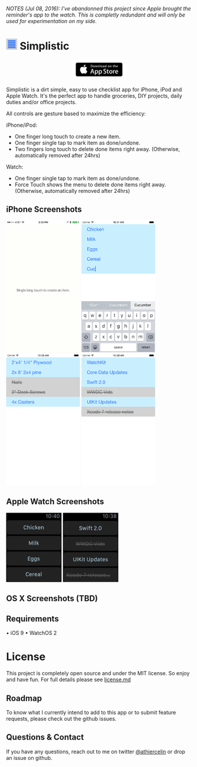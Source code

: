 *NOTES (Jul 08, 2016): I've abandonned this project since Apple brought the reminder's app to the watch. This is completly redundant and will only be used for experimentation on my side.*

# <img src='https://github.com/athiercelin/Simplistic/blob/master/mdImages/Simplistic_icon.png?raw=true' width='30' /> Simplistic

<center><a href='https://itunes.apple.com/us/app/simplistic/id1013231982?ls=1&mt=8'><img src='https://github.com/athiercelin/Simplistic/blob/master/mdImages/Download_on_the_App_Store_Badge_US.png?raw=true' width='150' /></a></center>

Simplistic is a dirt simple, easy to use checklist app for iPhone, iPod and Apple Watch.
It's the perfect app to handle groceries, DIY projects, daily duties and/or office projects.

All controls are gesture based to maximize the efficiency:

iPhone/iPod: 

- One finger long touch to create a new item.
- One finger single tap to mark item as done/undone.
- Two fingers long touch to delete done items right away. (Otherwise, automatically removed after 24hrs)

Watch:

- One finger single tap to mark item as done/undone.
- Force Touch shows the menu to delete done items right away. (Otherwise, automatically removed after 24hrs)

## iPhone Screenshots
<img src='https://github.com/athiercelin/Simplistic/blob/master/mdImages/Screenshots/iphone1.png?raw=true' width='200' />
<img src='https://github.com/athiercelin/Simplistic/blob/master/mdImages/Screenshots/iphone2.png?raw=true' width='200' />
<img src='https://github.com/athiercelin/Simplistic/blob/master/mdImages/Screenshots/iphone4.png?raw=true' width='200' />
<img src='https://github.com/athiercelin/Simplistic/blob/master/mdImages/Screenshots/iphone5.png?raw=true' width='200' />

## Apple Watch Screenshots
<img src='https://github.com/athiercelin/Simplistic/blob/master/mdImages/Screenshots/watch1.png?raw=true' width='150' />
<img src='https://github.com/athiercelin/Simplistic/blob/master/mdImages/Screenshots/watch2.png?raw=true' width='150' />

## OS X Screenshots (TBD)

## Requirements
• iOS 9
• WatchOS 2


# License
This project is completely open source and under the MIT license. So enjoy and have fun. For full details please see [license.md](LICENSE.md)

## Roadmap
To know what I currently intend to add to this app or to submit feature requests, please check out the github issues.

## Questions & Contact
If you have any questions, reach out to me on twitter [@athiercelin](https://twitter.com/athiercelin) or drop an issue on github.
